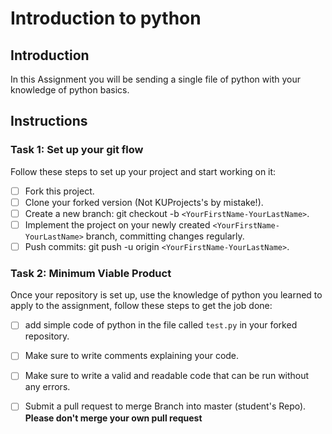 # Introduction to python

## Introduction

In this Assignment you will be sending a single file of python with your knowledge of python basics.



## Instructions

### Task 1: Set up your git flow

Follow these steps to set up your project and start working on it:

- [ ] Fork this project.
- [ ] Clone your forked version (Not KUProjects's by mistake!).
- [ ] Create a new branch: git checkout -b `<YourFirstName-YourLastName>`.
- [ ] Implement the project on your newly created `<YourFirstName-YourLastName>` branch, committing changes regularly.
- [ ] Push commits: git push -u origin `<YourFirstName-YourLastName>`.

### Task 2: Minimum Viable Product

Once your repository is set up, use the knowledge of python  you learned to apply to the assignment, follow these steps to get the job done:

- [ ]  add simple code of python in the file called `test.py` in your forked repository.
- [ ]  Make sure to write comments explaining your code.
- [ ]  Make sure to write a valid and readable code that can be run without any errors.


- [ ] Submit a pull request to merge <YourfirstName-YourlastName> Branch into master (student's  Repo). **Please don't merge your own pull request**